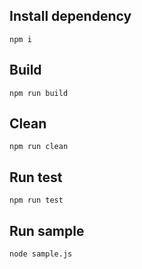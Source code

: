 ## Install dependency
```
npm i
```

## Build
```
npm run build
```

## Clean
```
npm run clean
```

## Run test
```
npm run test
```

## Run sample
```
node sample.js
```

